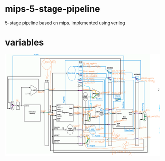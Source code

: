 # mips-5-stage-pipeline
5-stage pipeline based on mips. implemented using verilog

# variables
![variable png](1.png)

